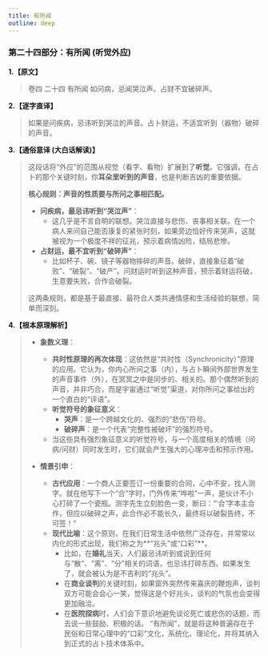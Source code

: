 ```yaml
---
title: 有所闻
outline: deep
---
```

  
### **第二十四部分：有所闻 (听觉外应)**

**1.【原文】**
> 卷四 二十四 有所闻
> 如问病，忌闻哭泣声。占财不宜破碎声。

**2.【逐字直译】**
> 如果是问疾病，忌讳听到哭泣的声音。占卜财运，不适宜听到（器物）破碎的声音。

**3.【通俗意译 (大白话解读)】**
> 这段话将“外应”的范围从视觉（看字、看物）扩展到了**听觉**。它强调，在占卜的那个关键时刻，你**耳朵里听到的声音**，也是判断吉凶的重要依据。
> 
> **核心规则：声音的性质要与所问之事相匹配。**
> 
> *   **问疾病，最忌讳听到“哭泣声”**：
>     *   这几乎是不言自明的联想。哭泣直接与悲伤、丧事相关联。在一个病人来问自己能否康复的紧张时刻，如果旁边恰好传来哭声，这就被视为一个极度不祥的征兆，预示着病情凶险，结局悲惨。
> *   **占财运，最不宜听到“破碎声”**：
>     *   比如杯子、碗、镜子等器物摔碎的声音。破碎，直接象征着“破败”、“破裂”、“破产”。问财运时听到这种声音，预示着财运将破，生意要失败，合作会破裂。
> 
> 这两条规则，都是基于最直接、最符合人类共通情感和生活经验的联想，简单而深刻。

**4.【根本原理解析】**
> *   **象数义理**：
>     *   **共时性原理的再次体现**：这依然是“共时性（Synchronicity）”原理的应用。它认为，你内心所问之事（内），与占卜瞬间外部世界发生的声音事件（外），在冥冥之中是同步的、相关的。那个偶然听到的声音，并非巧合，而是宇宙通过“听觉”渠道，对你所问之事给出的一个直白的“评语”。
>     *   **听觉符号的象征意义**：
>         *   **哭声**：是一个跨越文化的、强烈的“悲伤”符号。
>         *   **破碎声**：是一个代表“完整性被破坏”的强烈符号。
>     *   当这些具有强烈象征意义的听觉符号，与一个高度相关的情境（问病/问财）同时发生时，它们就会产生强大的心理冲击和预示作用。
> 
> *   **情景引申**：
>     *   **古代应用**：一个商人正要签订一份重要的合同，心中不安，找人测字。就在他写下一个“合”字时，门外传来“哗啦”一声，是伙计不小心打碎了一个瓷瓶。测字先生立刻脸色一变，断曰：“‘合’字本主合作，但应以破碎之声，此合作必不能长久，最终将以破裂告终，不可签！”
>     *   **现代比喻**：这个原则，在我们日常生活中依然广泛存在，并常常以内化的形式出现，我们称之为**“兆头”或“口彩”**。
>         *   比如，在**婚礼**当天，人们最忌讳听到或说到任何与“散”、“离”、“分”相关的词语，也忌讳打碎东西。如果发生了，就会被认为是不吉利的“兆头”。
>         *   在**商业谈判**的关键时刻，如果窗外突然传来喜庆的鞭炮声，谈判双方可能会会心一笑，觉得这是个好兆头，谈判的气氛也会变得更加融洽。
>         *   在**医院探病**时，人们会下意识地避免谈论死亡或悲伤的话题，而去说一些鼓励、积极的话。
>         “有所闻”，就是将这种普遍存在于民俗和日常心理中的“口彩”文化，系统化、理论化，并将其纳入到正式的占卜技术体系中。
